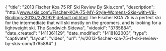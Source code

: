 {
    "title": "2013 Fischer Koa 75 RF Ski Review By Skis.com",
    "description": "http:\/\/www.skis.com\/Fischer-KOA-75-MY-Style-Womens-Skis-with-V9-Bindings-2013\/278192P,default,pd.html  The Fischer KOA 75 is a perfect ski for the intermediate that will ski mostly on the groomers, and is looking for a lightweight ski. The Sandwich Sidewa",
    "videoid": "3765884",
    "date_created": "1411361129",
    "date_modified": "1418182003",
    "type": "captivate",
    "layout": "video",
    "url": "\/v\/2013-fischer-koa-75-rf-ski-review-by-skis-com\/3765884"
}